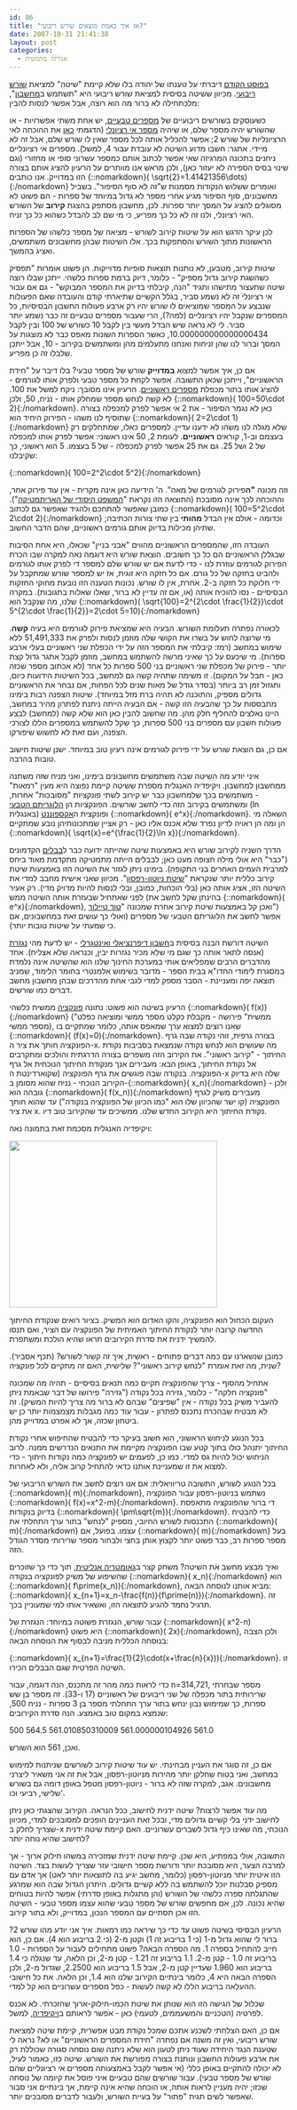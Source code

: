 ```yaml
---
id: 86
title: "אז איך באמת מוצאים שורש ריבועי?"
date: 2007-10-31 21:41:38
layout: post
categories: 
  - אנליזה מתמטית
---
```

<a href="//gadial.blogli.co.il/archives/91">בפוסט הקודם</a> דיברתי על טענתו של יהודה בלו שלא קיימת "שיטה" למציאת <a href="//he.wikipedia.org/wiki/%D7%A9%D7%95%D7%A8%D7%A9_%D7%A8%D7%99%D7%91%D7%95%D7%A2%D7%99">שורש ריבועי</a>. מכיוון ששיטה בסיסית למציאת שורש ריבועי היא "תשתמש ב<a href="//he.wikipedia.org/wiki/%D7%9E%D7%97%D7%A9%D7%91%D7%95%D7%9F_%D7%9B%D7%99%D7%A1">מחשבון</a>", מלכתחילה לא ברור מה הוא רוצה, אבל אפשר לנסות להבין:

כשעוסקים בשורשים ריבועיים של <a href="//he.wikipedia.org/wiki/%D7%9E%D7%A1%D7%A4%D7%A8_%D7%98%D7%91%D7%A2%D7%99">מספרים טבעיים</a>, יש אחת משתי אפשרויות - או שהשורש יהיה מספר שלם, או שיהיה <a href="//he.wikipedia.org/wiki/%D7%9E%D7%A1%D7%A4%D7%A8_%D7%90%D7%99_%D7%A8%D7%A6%D7%99%D7%95%D7%A0%D7%9C%D7%99">מספר אי רציונלי</a> (הדגמתי <a href="//gadial.blogli.co.il/archives/16">כאן</a> את ההוכחה לאי הרציונליות של שורש 2; אפשר להכליל אותה לכל מספר שאין לו שורש שלם, אבל זה לא מיידי. אתגר: חשבו מדוע השיטה לא עובדת עבור 4, למשל). מספרים אי רציונליים ניחנים בתכונה המרגיזה שאי אפשר לכתוב אותם כמספר עשרוני סופי או מחזורי (וגם שינוי בסיס הספירה לא יעזור כאן), ולכן מראש אנו מוותרים על הרעיון להציג אותם בצורה הזו במדוייק. אנו כותבים {::nomarkdown}\( \sqrt{2}=1.41421356\dots\){:/nomarkdown} ואומרים ששלוש הנקודות מסמנות ש"זה לא סוף הסיפור". בשביל מחשבונים, סוף הסיפור מגיע אחרי מספר לא גדול במיוחד של ספרות - הם פשוט לא מסוגלים להציג על המסך יותר ספרות. לכן, מחשבון מסתפק בהצגת <strong>קירוב</strong> של השורש האי רציונלי, ולנו זה לא כל כך מפריע, כי מי שם לב להבדל כשהוא כל כך זניח.

לכן עיקר הדגש הוא על שיטות קירוב לשורש - מציאה של מספר כלשהו של הספרות הראשונות מתוך השורש והסתפקות בכך. אלו השיטות שבהן מחשבונים משתמשים, ואציג בהמשך.

שיטות קירוב, מטבען, לא נותנות תוצאות סופיות מדוייקות. הן פשוט אומרות "תפסיק כשהשגת קירוב גדול מספיק" - כלומר, דיוק ברמת ספרות כלשהי. ייתכן שבלו רוצה שיטה שתעצור מתישהו ותגיד "הנה, קיבלתי בדיוק את המספר המבוקש" - גם אם עבור אי רציונלי זה לא נשמע סביר, בגלל הקשיים שתיארתי קודם והעובדה שאם הפעולות שנבצע על המספר שמוציאים לו שורש יהיו רק ארבע פעולות החשבון הבסיסיות, כל המספרים שנקבל יהיו רציונליים (למה?), הרי שעבור מספרים טבעיים זה כבר נשמע יותר סביר. לי לא נראה שיש הבדל מעשי בין לקבל 10 כשורש של 100 ובין לקבל 10.000000000000000434, כאשר הספרות השונות מאפס כבר לא מוצגות על המסך וברור לנו שהן זניחות ואנחנו מתעלמים מהן ומשתמשים בקירוב - 10, אבל ייתכן שלבלו זה כן מפריע.

אם כן, איך אפשר למצוא <strong>במדוייק</strong> שורש של מספר טבעי? בלו דיבר על "חידת הראשוניים", וייתכן שכאן התשובה. אפשר לקחת כל מספר טבעי ולפרק אותו לגורמים - להציג אותו בתור מכפלת <a href="//he.wikipedia.org/wiki/%D7%9E%D7%A1%D7%A4%D7%A8_%D7%A8%D7%90%D7%A9%D7%95%D7%A0%D7%99">מספרים ראשוניים</a>. הרעיון אינו מסובך: ניקח למשל את 100. לא קשה לנחש מספר שמחלק אותו - נניח, 50, ולכן {::nomarkdown}\( 100=50\cdot 2\){:/nomarkdown}. כאן לא נגמר הסיפור - את 2 אי אפשר לפרק למכפלה בצורה שתוסיף לנו משהו - הפירוק היחיד הוא {::nomarkdown}\( 2=2\cdot 1\){:/nomarkdown} שלא מגלה לנו משהו לא ידענו עדיין. למספרים כאלו, שמתחלקים רק בעצמם וב-1, קוראים <strong>ראשוניים</strong>. לעומת 2, 50 אינו ראשוני: אפשר לפרק אותו למכפלה של 2 ושל 25. גם את 25 אפשר לפרק למכפלה - של 5 בעצמו. 5 הוא ראשוני, כך שקיבלנו:

{::nomarkdown}\( 100=2^2\cdot 5^2\){:/nomarkdown}

וזה מכונה <strong>"ה</strong>פירוק לגורמים של מאה". ה' הידיעה כאן אינה מקרית - אין עוד פירוק אחר, וההוכחה לכך אינה מסובכת (התוצאה הזו נקראת "<a href="//he.wikipedia.org/wiki/%D7%94%D7%9E%D7%A9%D7%A4%D7%98_%D7%94%D7%99%D7%A1%D7%95%D7%93%D7%99_%D7%A9%D7%9C_%D7%94%D7%90%D7%A8%D7%99%D7%AA%D7%9E%D7%98%D7%99%D7%A7%D7%94">המשפט היסודי של האריתמטיקה</a>"). כמובן שאפשר להתחכם ולהגיד שאפשר גם לכתוב {::nomarkdown}\( 100=5^2\cdot 2\cdot 2\){:/nomarkdown} וכדומה - אולם אין הבדל <strong>מהותי</strong> בין שתי צורות הכתיבה; שתיהן מכילות בדיוק אותם גורמים ראשוניים, שהם הדבר החשוב.

העובדה הזו, שהמספרים הראשוניים מהווים "אבני בניין" שכאלו, היא אחת הסיבות שבגללן הראשוניים הם כל כך חשובים. הוצאת שורש היא דוגמה נאה למקרה שבו הכרת הפירוק לגורמים עוזרת לנו - כדי לדעת אם יש שורש שלם למספר די לפרק אותו לגורמים ולהביט בחזקה של כל גורם. אם כל חזקה היא זוגית, אז יש למספר שורש שמתקבל על ידי חלוקת כל חזקה ב-2. אחרת, אין לו שורש. נכונות הטענה הזו נובעת מחוקי החזקות הבסיסיים - נסו להוכיח אותה (או, אם זה עדיין לא ברור, שאלו שאלות בתגובות). במקרה שלנו, מה שנקבל הוא {::nomarkdown}\( \sqrt{100}=2^{2\cdot \frac{1}{2}}\cdot 5^{2\cdot \frac{1}{2}}=2\cdot 5=10\){:/nomarkdown}

לכאורה נפתרה תעלומת השורש. הבעיה היא שמציאת פירוק לגורמים היא בעיה <strong>קשה</strong>. מי שרוצה לחוש על בשרו את הקושי שלה מוזמן לנסות ולפרק את 51,491,333 ללא שימוש במחשב (רמז: קיבלתי את המספר הזה על ידי הכפלת שני ראשוניים בעלי ארבע ספרות). מי שיכעס על כך שאיני מרשה להשתמש במחשב, מוזמן לקבל אתגר גדול קצת יותר - פירוק של מכפלת שני ראשוניים בני 500 ספרות כל אחד (לא אכתוב מספר שכזה כאן - חבל על המקום). זו משימה שתהיה קשה גם למחשב, בכל השיטות הידועות כיום, ותגזול זמן רב ביותר (בסדר גודל של מאות שנים לכל הפחות, אם נבחר את הראשוניים גדולים מספיק, והתוכנה לא תהיה ברת מזל במיוחד). שיטות הצפנה רבות בימינו מתבססות על כך שהבעיה הזו קשה - אם הבעיה הייתה ניתנת לפתרון מהיר במחשב, היינו נאלצים להחליף חלק מהן. מה שחשוב להבין כאן הוא שלא קשה (למחשב) לבצע פעולות חשבון עם מספרים בני 500 ספרות, כך שקל להשתמש במספרים הללו לצורכי הצפנה, ועם זאת לא לחשוש שיפורקו.

אם כן, גם הוצאת שורש על ידי פירוק לגורמים אינה רעיון טוב במיוחד. ישנן שיטות חישוב טובות בהרבה.

איני יודע מה השיטה שבה משתמשים מחשבונים בימינו, ואני מניח שזה משתנה ממחשבון למחשבון. ויקיפדיה האנגלית מספרת ששיטה קיימת נפוצה היא מעין "רמאות" - משתמשים בכך שלמחשבון כבר יש קירוב לשתי פונקציות "מסובכות" אחרות, ומשתמשים בקירוב הזה כדי לחשב שורשים. הפונקציות הן <a href="//he.wikipedia.org/wiki/%D7%94%D7%9C%D7%95%D7%92%D7%A8%D7%99%D7%AA%D7%9D_%D7%94%D7%98%D7%91%D7%A2%D7%99">הלוגריתם הטבעי</a> (ln באנגלית) ופונקצית ה<a href="//he.wikipedia.org/wiki/%D7%90%D7%A7%D7%A1%D7%A4%D7%95%D7%A0%D7%A0%D7%98">אקספוננט</a> {::nomarkdown}\( e^x\){:/nomarkdown}. השאלה מי הן ומה הן ראויה לדיון נפרד שלא אכנס אליו כאן - רק אציין שמתכונותיהן נובע שמתקיים {::nomarkdown}\( \sqrt{x}=e^{\frac{1}{2}\ln x}\){:/nomarkdown}.

הדרך השניה לקירוב שורש היא באמצעות שיטה שהייתה ידועה כבר ל<a href="//he.wikipedia.org/wiki/%D7%91%D7%91%D7%9C">בבלים</a> הקדמונים ("כבר" היא אולי מילה חצופה מעט כאן; לבבלים הייתה מתמטיקה מתקדמת מאוד ביחס למרבית העמים האחרים בני התקופה). בימינו ניתן לגזור את השיטה הזו באמצעות שיטת קירוב כללית יותר שנקראת "<a href="//he.wikipedia.org/wiki/%D7%A9%D7%99%D7%98%D7%AA_%D7%A0%D7%99%D7%95%D7%98%D7%95%D7%9F_%D7%A8%D7%A4%D7%A1%D7%95%D7%9F">שיטת ניוטון-רפסון</a>". מכיוון שאני אישית מחבב למדי את השיטה הזו, אציג אותה כאן (בלי הוכחות, כמובן, ובלי לנסות להיות מדויק מדי). רק אעיר לפני שאתחיל שבעזרת אותה השיטה ממש (בהינתן שקל לחשב את {::nomarkdown}\( e^x\){:/nomarkdown}, ואכן קל באמצעות שיטת קירוב אחרת שמכונה "<a href="//he.wikipedia.org/wiki/%D7%98%D7%95%D7%A8_%D7%98%D7%99%D7%99%D7%9C%D7%95%D7%A8">טור טיילור</a>") אפשר לחשב את הלוגריתם הטבעי של מספרים (ואולי כך עושים זאת במחשבונים, אם כי שמעתי על שיטות טובות יותר).

השיטה דורשת הבנה בסיסית ב<a href="//he.wikipedia.org/wiki/%D7%97%D7%A9%D7%91%D7%95%D7%9F_%D7%93%D7%99%D7%A4%D7%A8%D7%A0%D7%A6%D7%99%D7%90%D7%9C%D7%99">חשבון דיפרנציאלי ואינטגרלי</a> - יש לדעת מהי <a href="//he.wikipedia.org/wiki/%D7%A0%D7%92%D7%96%D7%A8%D7%AA">נגזרת</a> (אנסה לתאר אותה כך שגם מי שלא מכיר נגזרות יבין, וכנראה שלא אצליח). אחד מהדברים הרבים שמפליאים אותי במערכת החינוך שלנו הוא שהשיטה אינה נלמדת במסגרת לימודי החדו"א בבית הספר - מדובר בשימוש אלמנטרי בחומר הלימוד, שמניב תוצאה יפה ומעניינת - הסבר מספק למדי לגבי אחת מהדרכים שבהן מחשבון מחשב דברים כמו שורשים.

הרעיון בשיטה הוא פשוט: נתונה <a href="//he.wikipedia.org/wiki/%D7%A4%D7%95%D7%A0%D7%A7%D7%A6%D7%99%D7%94">פונקציה</a> ממשית כלשהי {::nomarkdown}\( f(x)\){:/nomarkdown} ("ממשית" פירושה - מקבלת כקלט מספר ממשי ומוציאה כפלט מספר ממשי), שאנו רוצים למצוא ערך שמאפס אותה, כלומר שמתקיים בו {::nomarkdown}\( (f(x)=0\){:/nomarkdown}. בצורה גרפית, זוהי נקודה שבה גרף הפונקציה חותך את ציר ה-x. מה שעושים הוא לנחש נקודה שנמצאת בסביבות נקודת החיתוך - "קירוב ראשוני". את הקירוב הזה משפרים בצורה הדרגתית והולכים ומתקרבים אל נקודת החיתוך, באופן הבא: מעבירים אנך מנקודת החיתוך הנוכחית אל גרף הפונקציה. בנקודה שבה פוגשים את גרף הפונקציה (שקוארדינטת ה-x שלה היא בדיוק הקירוב הנוכחי - נניח שהוא מסומן ב-{::nomarkdown}\( x_n\){:/nomarkdown} - ולכן גובהה הוא {::nomarkdown}\( f(x_n)\){:/nomarkdown} מעבירים משיק לגרף הפונקציה (קו ישר שהכיוון שלו הוא "כמו הכיוון של הפונקציה בנקודה") עד שהוא חותך את ציר x. נקודת החיתוך היא הקירוב החדש שלנו. ממשיכים עד שהקירוב טוב דיו.

ויקיפדיה האנגלית מסכמת זאת בתמונה נאה:

<img src="//upload.wikimedia.org/wikipedia/commons/thumb/f/f0/Newton_iteration.png/729px-Newton_iteration.png" alt="" width="375" height="300" />

העקום הכחול הוא הפונקציה, והקו האדום הוא המשיק. בציור רואים שנקודת החיתוך החדשה קרובה יותר לנקודת החיתוך האמיתית של הפונקציה עם הציר, ואם תנסו להמשיך ידנית את סדרת הקירובים תראו שהיא הולכת ומשתפרת.

כמובן שנשארנו עם כמה דברים פתוחים - ראשית, איך זה קשור לשורש? (תכף אסביר). שנית, מה זאת אומרת "לנחש קירוב ראשוני"? שלישית, האם זה מתקיים לכל פונקציה?

אתחיל מהסוף - צריך שהפונקציה תקיים כמה תנאים בסיסיים - תהיה מה שמכונה "פונקציה חלקה" - כלומר, גזירה בכל נקודה ("גזירה" פירושו של דבר שבאמת ניתן להעביר משיק בכל נקודה - אין "שפיצים" שבהם לא ברור מה צריך להיות המשיק). זה לא מבטיח שבהכרח נתכנס לפתרון - עבור עוד כמה מגבלות מצמצמות יותר כן יש ביטחון שכזה, אך לא אפרט במדוייק מהן.

בכל הנוגע לניחוש הראשוני, הוא חשוב בעיקר כדי להבטיח שהחיפוש אחרי נקודת החיתוך יתנהל כולו בתוך קטע שבו הפונקציה מקיימת את התנאים הנדרשים ממנה. לרוב הניחוש יכול להיות גס למדי. כמו כן, לפעמים יש לפונקציה כמה נקודות חיתוך - כדי למצוא את זו שמעניינת אותנו כדאי להתחיל קרוב אליה, ולא לאחרות.

בכל הנוגע לשורש, התשובה טריוויאלית: אם אנו רוצים לחשב את השורש הריבועי של {::nomarkdown}\( m\){:/nomarkdown}, נשתמש בניוטון-רפסון עבור הפונקציה {::nomarkdown}\( f(x)=x^2-m\){:/nomarkdown}. די ברור שהפונקציה מתאפסת בדיוק בנקודות {::nomarkdown}\( \pm\sqrt{m}\){:/nomarkdown}. כדי להבטיח התכנסות לשורש החיובי, מספיק "לנחש" בתור ערך התחלתי את {::nomarkdown}\( m\){:/nomarkdown} עצמו. בפועל, אם {::nomarkdown}\( m\){:/nomarkdown} בעל מספר ספרות רב, כבר פשוט יותר לקצוץ אותן בחצי ולבחור מספר שרירותי מסדר הגודל הזה.

ואיך מבצע מחשב את השיטה? משחק קצר ב<a href="//he.wikipedia.org/wiki/%D7%92%D7%90%D7%95%D7%9E%D7%98%D7%A8%D7%99%D7%94_%D7%90%D7%A0%D7%9C%D7%99%D7%98%D7%99%D7%AA">גאומטריה אנליטית</a>, תוך כדי כך שזוכרים שהשיפוע של משיק לפונקציה בנקודה {::nomarkdown}\( x_n\){:/nomarkdown} הוא {::nomarkdown}\( f\prime(x_n)\){:/nomarkdown}, מביא אותנו לנוסחה הבאה: {::nomarkdown}\( x_{n+1}=x_n-\frac{f(n)}{f\prime(n)}\){:/nomarkdown}. זה תרגיל נחמד להגיע לתוצאה הזו, ואשאיר אותו למי שמעוניין בכך.

עבור שורש, הנגזרת פשוטה במיוחד: הנגזרת של {::nomarkdown}\( x^2-n\){:/nomarkdown} היא פשוט {::nomarkdown}\( 2x\){:/nomarkdown}, ולכן הצבה בנוסחה הכללית מניבה לבסוף את הנוסחה הבאה:

{::nomarkdown}\( x_{n+1}=\frac{1}{2}\cdot(x+\frac{n}{x})\){:/nomarkdown}. זו השיטה הפרטית שגם הבבלים הכירו.

כדי לראות כמה מהר זה מתכנס, הנה דוגמה, עבור n=314,721, מספר שבחרתי שרירותית בתור מכפלה של שני ריבועים של ראשוניים (17 ו-33). זה מספר בן שש ספרות, כך שמימוש נבון ינחש בתור ערך התחלתי מספר בן 3 ספרות - נניח 500, שנמצא במקום טוב באמצע. הנה סדרת הקירובים:

500
564.5
561.010850310009
561.000000104926
561.0

ואכן, 561 הוא השורש.

אם כן, זה סוגר את העניין מבחינתי. יש עוד שיטות קירוב לשורשים שניתנות למימוש במחשב, ואני בטוח שחלקן יותר מהירות מניוטון-רפסון, אבל את זה אני משאיר ליצרני מחשבונים. אגב, למקרה שזה לא ברור - ניוטון-רפסון מטפל באופן דומה גם בשורש שלישי, רביעי וכו'.

מה עוד אפשר לרצות? שיטה ידנית לחישוב, ככל הנראה. הקירוב שהצגתי כאן ניתן לחישוב ידני בלי קשיים גדולים מדי, ובכל זאת העניינים הופכים למסובכים למדי, מכיוון שצריך לחלק ב-x הנוכחי, מה שאינו כיף גדול לשברים עשרוניים. האם קיימת שיטה ידנית לחישוב שהיא נוחה יותר?

התשובה, אולי במפתיע, היא שכן. קיימת שיטה ידנית שמזכירה במשהו חילוק ארוך - אך למרבה הצער, היא מסובכת יותר ודורשת מספר חישובי עזר שצריך לעשות בצד. השיטה הזו איטית יותר מניוטון-רפסון (כלומר, מחשב יגיע בה לתוצאות יותר לאט) אך אדם עם מספיק סבלנות יוכל להשתמש בה ללא קשיים גדולים. היתרון הגדול שבה הוא שמרגע שהתגלתה ספרה כלשהי של השורש (והן מתגלות באופן סדרתי) אפשר להיות בטוחים שהיא נכונה. לכן, אם מחפשים שורש של מספר טבעי שהוא עצמו מספר טבעי - השיטה הזו אכן תסתיים עם המספר הנכון, במדוייק, ולא בתור קירוב.

הרעיון הבסיסי בשיטה פשוט עד כדי כך שיראה כמו רמאות. איך אני יודע מהו שורש 2? ברור לי שהוא גדול מ-1 (כי 1 בריבוע זה 1) וקטן מ-2 (כי 2 בריבוע הוא 4). אם כן, הוא חייב להתחיל בספרה 1. מה הספרה הבאה? פשוט מתחילים לעבור על הספרות - 1.0 בריבוע זה 1.0 - קטן מ-2. 1.1 בריבוע זה 1.21 - קטן מ-2, וכן הלאה, עד שנגלה כי 1.4 בריבוע הוא 1.960 שעדיין קטן מ-2, אבל 1.5 בריבוע הוא 2.2500, שגדול מ-2, ולכן הספרה הבאה היא 4, כלומר בינתיים הקירוב שלנו הוא 1.4, וכן הלאה. את כל חישובי ההעלאה בריבוע הללו לא קשה לעשות - כפל מספרים עשרוניים הוא קל למדי.

שכלול של הגישה הזו הוא שנותן את שיטת הכמו-חילוק-ארוך שהזכרתי. לא אכנס לפרטיה (הטכניים והמשעממים, לטעמי) כאן - אפשר לראותם ב<a href="//en.wikipedia.org/wiki/Methods_of_computing_square_roots">ויקיפדיה,</a> למשל.

אם כן, האם הצלחתי לשכנע אתכם שמכל נקודת מבט אפשרית, קיימת שיטה למציאת שורש ריבועי, ואין זה משנה אם נפתרה "חידת המספרים הראשוניים" או לא? נראה לי שטענת הנגד היחידה שעוד ניתן לטעון הוא שלא ניתנה שום נוסחה סגורה שכוללת רק את ארבע פעולות החשבון ונותנת בצורה מפורשת את השורש. שיטה כזו, כאמור לעיל, לא יכולה להתקיים באופן כללי (אי אפשר לקבל באמצעותה מספרים אי רציונליים שהם שורש של מספר טבעי). עבור שורשים שהם טבעיים איני פוסל את קיומה של נוסחה שכזו; יהיה מעניין לראות אותה, או הוכחה שהיא אינה קיימת, אך בינתיים אני סבור שאפשר לשים תגית "פתור" על בעיית השורש, ולעבור לדברים מסובכים יותר.
